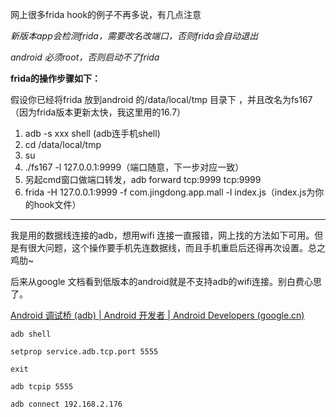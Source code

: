 网上很多frida hook的例子不再多说，有几点注意

*新版本app会检测frida，需要改名改端口，否则frida会自动退出*

*android 必须root，否则启动不了frida*

**frida的操作步骤如下：**

假设你已经将frida 放到android 的/data/local/tmp 目录下 ，并且改名为fs167（因为frida版本更新太快，我这里用的16.7）

1. adb -s xxx shell (adb连手机shell)
2.  cd /data/local/tmp
3. su
4. ./fs167 -l 127.0.0.1:9999（端口随意，下一步对应一致）
5. 另起cmd窗口做端口转发，adb forward tcp:9999 tcp:9999
6. frida -H 127.0.0.1:9999 -f com.jingdong.app.mall -l index.js（index.js为你的hook文件）



----

我是用的数据线连接的adb，想用wifi 连接一直报错，网上找的方法如下可用。但是有很大问题，这个操作要手机先连数据线，而且手机重启后还得再次设置。总之鸡肋~

后来从google 文档看到低版本的android就是不支持adb的wifi连接。别白费心思了。

[Android 调试桥 (adb)  | Android 开发者  | Android Developers (google.cn)](https://developer.android.google.cn/studio/command-line/adb?hl=zh-cn)

```
adb shell

setprop service.adb.tcp.port 5555

exit

adb tcpip 5555 

adb connect 192.168.2.176
```

